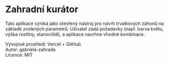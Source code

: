 # Zahradní kurátor

Tato aplikace vzniká jako otevřený nástroj pro návrh trvalkových záhonů na základě zvolených parametrů. 
Uživatel zadá požadavky (např. barva květu, výška rostliny, stanoviště), a aplikace navrhne vhodné kombinace.

Vývojové prostředí: Vercel + GitHub  
Autor: gabriela-zahrada  
Licence: MIT  
